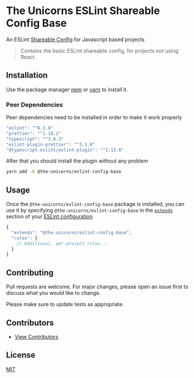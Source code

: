 # The Unicorns ESLint Shareable Config Base

An ESLint [Shareable Config](https://eslint.org/docs/developer-guide/shareable-configs) for Javascript based projects

>Contains the basic ESLint shareable config, for projects not using React.

## Installation

Use the package manager [npm](https://www.npmjs.com) or [yarn](https://yarnpkg.com/) to install it.

### Peer Dependencies

Peer dependencies need to be installed in order to make it work properly

```javascript
"eslint": "^6.3.0"
"prettier": "^1.18.2"
"typescript": "^3.6.3"
"eslint-plugin-prettier": "^3.1.0"
"@typescript-eslint/eslint-plugin": "^2.12.0"
```

After that you should install the plugin without any problem

```bash
yarn add -D @the-unicorns/eslint-config-base
```

## Usage

Once the `@the-unicorns/eslint-config-base` package is installed, you can use it by specifying `@the-unicorns/eslint-config-base` in the [`extends`](http://eslint.org/docs/user-guide/configuring#extending-configuration-files) section of your [ESLint configuration](http://eslint.org/docs/user-guide/configuring).

```js
{
  "extends": "@the-unicorns/eslint-config-base",
  "rules": {
    // Additional, per-project rules...
  }
}
```

## Contributing

Pull requests are welcome. For major changes, please open an issue first to discuss what you would like to change.

Please make sure to update tests as appropriate.

## Contributors

- [View Contributors](https://github.com/the-unicorns/eslint-shareable-config/graphs/contributors)

## License

[MIT](https://choosealicense.com/licenses/mit/)
